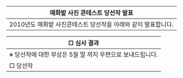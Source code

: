 | 매화밭 사진 콘테스트 당선작 발표 |
| --- |
| 2010년도 매화밭 사진콘테스트 당선작을 아래와 같이 발표합니다. |

| □ 심사 결과 |
| --- |
| ※ 당선작에 대한 부상은 5월 말 까지 우편으로 보내드립니다. |
| □ 당선작 |